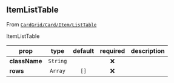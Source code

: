 
## ItemListTable

From [`CardGrid/Card/Item/ListTable`](CardGrid/Card/Item/ListTable)

ItemListTable

prop | type | default | required | description
---- | :----: | :-------: | :--------: | -----------
**className** | `String` |  | :x: | 
**rows** | `Array` | `[]` | :x: | 



